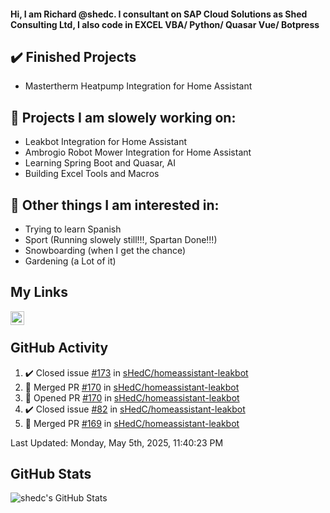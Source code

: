 #### Hi, I am Richard @shedc. I consultant on SAP Cloud Solutions as Shed Consulting Ltd, I also code in EXCEL VBA/ Python/ Quasar Vue/ Botpress

## ✔️ Finished Projects
- Mastertherm Heatpump Integration for Home Assistant

## 👋 Projects I am slowely working on:
- Leakbot Integration for Home Assistant
- Ambrogio Robot Mower Integration for Home Assistant
- Learning Spring Boot and Quasar, AI
- Building Excel Tools and Macros

## 👀 Other things I am interested in:
- Trying to learn Spanish
- Sport (Running slowely still!!!, Spartan Done!!!)
- Snowboarding (when I get the chance)
- Gardening (a Lot of it)

## My Links
[<img align="left" alt="shedc | LinkedIn" width="22px" src="https://cdn.jsdelivr.net/npm/simple-icons@v3/icons/linkedin.svg" />][linkedin]

<br/>

## GitHub Activity
<!--RECENT_ACTIVITY:start-->
1. ✔️ Closed issue [#173](https://github.com/sHedC/homeassistant-leakbot/issues/173) in [sHedC/homeassistant-leakbot](https://github.com/sHedC/homeassistant-leakbot)
2. 🎉 Merged PR [#170](https://github.com/sHedC/homeassistant-leakbot/pull/170) in [sHedC/homeassistant-leakbot](https://github.com/sHedC/homeassistant-leakbot)
3. 💪 Opened PR [#170](https://github.com/sHedC/homeassistant-leakbot/pull/170) in [sHedC/homeassistant-leakbot](https://github.com/sHedC/homeassistant-leakbot)
4. ✔️ Closed issue [#82](https://github.com/sHedC/homeassistant-leakbot/issues/82) in [sHedC/homeassistant-leakbot](https://github.com/sHedC/homeassistant-leakbot)
5. 🎉 Merged PR [#169](https://github.com/sHedC/homeassistant-leakbot/pull/169) in [sHedC/homeassistant-leakbot](https://github.com/sHedC/homeassistant-leakbot)
<!--RECENT_ACTIVITY:end-->
<!--RECENT_ACTIVITY:last_update-->
Last Updated: Monday, May 5th, 2025, 11:40:23 PM
<!--RECENT_ACTIVITY:last_update_end-->

## GitHub Stats
<img align="left" alt="shedc's GitHub Stats" src="https://github-readme-stats.vercel.app/api?username=shedc&show_icons=true&hide_title=true" />

[linkedin]: https://www.linkedin.com/in/richard-holmes-3314251/
